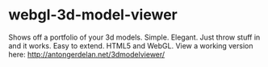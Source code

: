 webgl-3d-model-viewer
=====================

Shows off a portfolio of your 3d models. Simple. Elegant. Just throw stuff in and it works. Easy to extend. HTML5 and WebGL.
View a working version here: http://antongerdelan.net/3dmodelviewer/